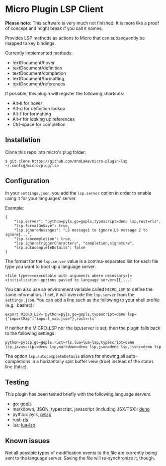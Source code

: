 # Micro Plugin LSP Client

**Please note:** This software is very much not finished. It is more like a
proof of concept and might break if you call it names.

Provides LSP methods as actions to Micro that can subsequently be mapped to key
bindings.

Currently implemented methods:

- textDocument/hover
- textDocument/definition
- textDocument/completion
- textDocument/formatting
- textDocument/references

If possible, this plugin will register the following shortcuts:

- Alt-k for hover
- Alt-d for definition lookup
- Alt-f for formatting
- Alt-r for looking up references
- Ctrl-space for completion

## Installation

Clone this repo into micro's plug folder:

```
$ git clone https://github.com/AndCake/micro-plugin-lsp ~/.config/micro/plug/lsp
```

## Configuration

In your `settings.json`, you add the `lsp.server` option in order to enable
using it for your languages' server.

Example:

```
{
	"lsp.server": "python=pyls,go=gopls,typescript=deno lsp,rust=rls",
	"lsp.formatOnSave": true,
	"lsp.ignoreMessages": "LS message1 to ignore|LS message 2 to ignore|...",
	"lsp.tabcompletion": true,
	"lsp.ignoreTriggerCharacters", "completion,signature",
	"lsp.autocompleteDetails": false
}
```

The format for the `lsp.server` value is a comma-separated list for each file
type you want to boot up a language server:

```
<file type>=<executable with arguments where necessary>[=<initialization options passed to language server>][,...]
```

You can also use an environment variable called `MICRO_LSP` to define the same
information. If set, it will override the `lsp.server` from the `settings.json`.
You can add a line such as the following to your shell profile (e.g. .bashrc):

```
export MICRO_LSP='python=pyls,go=gopls,typescript=deno lsp={"importMap":"import_map.json"},rust=rls'
```

If neither the MICRO_LSP nor the lsp.server is set, then the plugin falls back
to the following settings:

```
python=pylsp,go=gopls,rust=rls,lua=lua-lsp,typescript=deno lsp,javascript=deno lsp,markdown=deno lsp,json=deno lsp,jsonc=deno lsp
```

The option `lsp.autocompleteDetails` allows for showing all auto-completions in
a horizontally split buffer view (true) instead of the status line (false).

## Testing

This plugin has been tested briefly with the following language servers:

- go: [gopls](https://pkg.go.dev/golang.org/x/tools/gopls#section-readme)
- markdown, JSON, typescript, javascript (including JSX/TSX):
  [deno](https://deno.land/)
- python: pyls, [pylsp](https://github.com/python-lsp/python-lsp-server)
- rust: [rls](https://github.com/rust-lang/rls)
- lua: [lua-lsp](https://github.com/Alloyed/lua-lsp)

## Known issues

Not all possible types of modification events to the file are currently being
sent to the language server. Saving the file will re-synchronize it, though.
